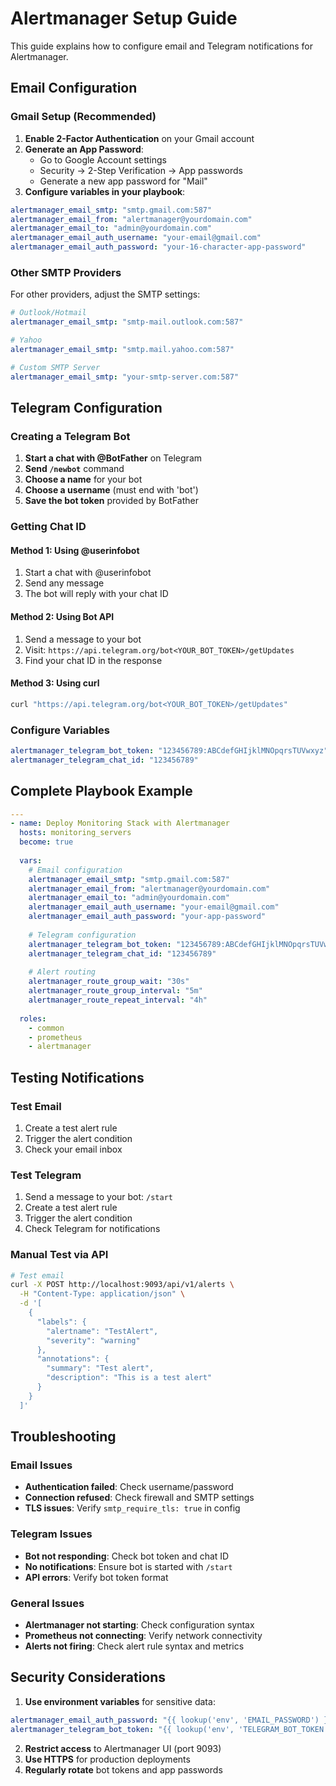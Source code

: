 # Alertmanager Setup Guide

This guide explains how to configure email and Telegram notifications for Alertmanager.

## Email Configuration

### Gmail Setup (Recommended)

1. **Enable 2-Factor Authentication** on your Gmail account
2. **Generate an App Password**:
   - Go to Google Account settings
   - Security → 2-Step Verification → App passwords
   - Generate a new app password for "Mail"
3. **Configure variables in your playbook**:

```yaml
alertmanager_email_smtp: "smtp.gmail.com:587"
alertmanager_email_from: "alertmanager@yourdomain.com"
alertmanager_email_to: "admin@yourdomain.com"
alertmanager_email_auth_username: "your-email@gmail.com"
alertmanager_email_auth_password: "your-16-character-app-password"
```

### Other SMTP Providers

For other providers, adjust the SMTP settings:

```yaml
# Outlook/Hotmail
alertmanager_email_smtp: "smtp-mail.outlook.com:587"

# Yahoo
alertmanager_email_smtp: "smtp.mail.yahoo.com:587"

# Custom SMTP Server
alertmanager_email_smtp: "your-smtp-server.com:587"
```

## Telegram Configuration

### Creating a Telegram Bot

1. **Start a chat with @BotFather** on Telegram
2. **Send `/newbot`** command
3. **Choose a name** for your bot
4. **Choose a username** (must end with 'bot')
5. **Save the bot token** provided by BotFather

### Getting Chat ID

#### Method 1: Using @userinfobot
1. Start a chat with @userinfobot
2. Send any message
3. The bot will reply with your chat ID

#### Method 2: Using Bot API
1. Send a message to your bot
2. Visit: `https://api.telegram.org/bot<YOUR_BOT_TOKEN>/getUpdates`
3. Find your chat ID in the response

#### Method 3: Using curl
```bash
curl "https://api.telegram.org/bot<YOUR_BOT_TOKEN>/getUpdates"
```

### Configure Variables

```yaml
alertmanager_telegram_bot_token: "123456789:ABCdefGHIjklMNOpqrsTUVwxyz"
alertmanager_telegram_chat_id: "123456789"
```

## Complete Playbook Example

```yaml
---
- name: Deploy Monitoring Stack with Alertmanager
  hosts: monitoring_servers
  become: true
  
  vars:
    # Email configuration
    alertmanager_email_smtp: "smtp.gmail.com:587"
    alertmanager_email_from: "alertmanager@yourdomain.com"
    alertmanager_email_to: "admin@yourdomain.com"
    alertmanager_email_auth_username: "your-email@gmail.com"
    alertmanager_email_auth_password: "your-app-password"
    
    # Telegram configuration
    alertmanager_telegram_bot_token: "123456789:ABCdefGHIjklMNOpqrsTUVwxyz"
    alertmanager_telegram_chat_id: "123456789"
    
    # Alert routing
    alertmanager_route_group_wait: "30s"
    alertmanager_route_group_interval: "5m"
    alertmanager_route_repeat_interval: "4h"
  
  roles:
    - common
    - prometheus
    - alertmanager
```

## Testing Notifications

### Test Email
1. Create a test alert rule
2. Trigger the alert condition
3. Check your email inbox

### Test Telegram
1. Send a message to your bot: `/start`
2. Create a test alert rule
3. Trigger the alert condition
4. Check Telegram for notifications

### Manual Test via API
```bash
# Test email
curl -X POST http://localhost:9093/api/v1/alerts \
  -H "Content-Type: application/json" \
  -d '[
    {
      "labels": {
        "alertname": "TestAlert",
        "severity": "warning"
      },
      "annotations": {
        "summary": "Test alert",
        "description": "This is a test alert"
      }
    }
  ]'
```

## Troubleshooting

### Email Issues
- **Authentication failed**: Check username/password
- **Connection refused**: Check firewall and SMTP settings
- **TLS issues**: Verify `smtp_require_tls: true` in config

### Telegram Issues
- **Bot not responding**: Check bot token and chat ID
- **No notifications**: Ensure bot is started with `/start`
- **API errors**: Verify bot token format

### General Issues
- **Alertmanager not starting**: Check configuration syntax
- **Prometheus not connecting**: Verify network connectivity
- **Alerts not firing**: Check alert rule syntax and metrics

## Security Considerations

1. **Use environment variables** for sensitive data:
```yaml
alertmanager_email_auth_password: "{{ lookup('env', 'EMAIL_PASSWORD') }}"
alertmanager_telegram_bot_token: "{{ lookup('env', 'TELEGRAM_BOT_TOKEN') }}"
```

2. **Restrict access** to Alertmanager UI (port 9093)
3. **Use HTTPS** for production deployments
4. **Regularly rotate** bot tokens and app passwords 